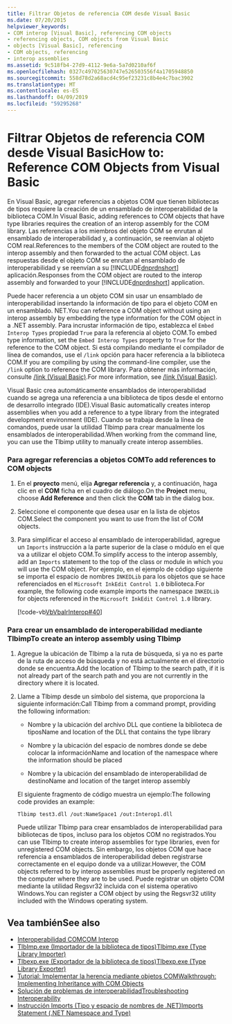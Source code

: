```yaml
---
title: Filtrar Objetos de referencia COM desde Visual Basic
ms.date: 07/20/2015
helpviewer_keywords:
- COM interop [Visual Basic], referencing COM objects
- referencing objects, COM objects from Visual Basic
- objects [Visual Basic], referencing
- COM objects, referencing
- interop assemblies
ms.assetid: 9c518fb4-27d9-4112-9e6a-5a7d0210af6f
ms.openlocfilehash: 0327c497025630747e526503556f4a1705948850
ms.sourcegitcommit: 558d78d2a68acd4c95ef23231c8b4e4c7bac3902
ms.translationtype: MT
ms.contentlocale: es-ES
ms.lasthandoff: 04/09/2019
ms.locfileid: "59295268"
---
```

# <a name="how-to-reference-com-objects-from-visual-basic"></a><span data-ttu-id="0ec3e-102">Filtrar Objetos de referencia COM desde Visual Basic</span><span class="sxs-lookup"><span data-stu-id="0ec3e-102">How to: Reference COM Objects from Visual Basic</span></span>
<span data-ttu-id="0ec3e-103">En Visual Basic, agregar referencias a objetos COM que tienen bibliotecas de tipos requiere la creación de un ensamblado de interoperabilidad de la biblioteca COM.</span><span class="sxs-lookup"><span data-stu-id="0ec3e-103">In Visual Basic, adding references to COM objects that have type libraries requires the creation of an interop assembly for the COM library.</span></span> <span data-ttu-id="0ec3e-104">Las referencias a los miembros del objeto COM se enrutan al ensamblado de interoperabilidad y, a continuación, se reenvían al objeto COM real.</span><span class="sxs-lookup"><span data-stu-id="0ec3e-104">References to the members of the COM object are routed to the interop assembly and then forwarded to the actual COM object.</span></span> <span data-ttu-id="0ec3e-105">Las respuestas desde el objeto COM se enrutan al ensamblado de interoperabilidad y se reenvían a su [!INCLUDE[dnprdnshort](~/includes/dnprdnshort-md.md)] aplicación.</span><span class="sxs-lookup"><span data-stu-id="0ec3e-105">Responses from the COM object are routed to the interop assembly and forwarded to your [!INCLUDE[dnprdnshort](~/includes/dnprdnshort-md.md)] application.</span></span>  
  
 <span data-ttu-id="0ec3e-106">Puede hacer referencia a un objeto COM sin usar un ensamblado de interoperabilidad insertando la información de tipo para el objeto COM en un ensamblado. NET.</span><span class="sxs-lookup"><span data-stu-id="0ec3e-106">You can reference a COM object without using an interop assembly by embedding the type information for the COM object in a .NET assembly.</span></span> <span data-ttu-id="0ec3e-107">Para incrustar información de tipo, establezca el `Embed Interop Types` propiedad `True` para la referencia al objeto COM.</span><span class="sxs-lookup"><span data-stu-id="0ec3e-107">To embed type information, set the `Embed Interop Types` property to `True` for the reference to the COM object.</span></span> <span data-ttu-id="0ec3e-108">Si está compilando mediante el compilador de línea de comandos, use el `/link` opción para hacer referencia a la biblioteca COM.</span><span class="sxs-lookup"><span data-stu-id="0ec3e-108">If you are compiling by using the command-line compiler, use the `/link` option to reference the COM library.</span></span> <span data-ttu-id="0ec3e-109">Para obtener más información, consulte [/link (Visual Basic)](../../../visual-basic/reference/command-line-compiler/link.md).</span><span class="sxs-lookup"><span data-stu-id="0ec3e-109">For more information, see [/link (Visual Basic)](../../../visual-basic/reference/command-line-compiler/link.md).</span></span>  
  
 <span data-ttu-id="0ec3e-110">Visual Basic crea automáticamente ensamblados de interoperabilidad cuando se agrega una referencia a una biblioteca de tipos desde el entorno de desarrollo integrado (IDE).</span><span class="sxs-lookup"><span data-stu-id="0ec3e-110">Visual Basic automatically creates interop assemblies when you add a reference to a type library from the integrated development environment (IDE).</span></span> <span data-ttu-id="0ec3e-111">Cuando se trabaja desde la línea de comandos, puede usar la utilidad Tlbimp para crear manualmente los ensamblados de interoperabilidad.</span><span class="sxs-lookup"><span data-stu-id="0ec3e-111">When working from the command line, you can use the Tlbimp utility to manually create interop assemblies.</span></span>  
  
### <a name="to-add-references-to-com-objects"></a><span data-ttu-id="0ec3e-112">Para agregar referencias a objetos COM</span><span class="sxs-lookup"><span data-stu-id="0ec3e-112">To add references to COM objects</span></span>  
  
1. <span data-ttu-id="0ec3e-113">En el **proyecto** menú, elija **Agregar referencia** y, a continuación, haga clic en el **COM** ficha en el cuadro de diálogo.</span><span class="sxs-lookup"><span data-stu-id="0ec3e-113">On the **Project** menu, choose **Add Reference** and then click the **COM** tab in the dialog box.</span></span>  
  
2. <span data-ttu-id="0ec3e-114">Seleccione el componente que desea usar en la lista de objetos COM.</span><span class="sxs-lookup"><span data-stu-id="0ec3e-114">Select the component you want to use from the list of COM objects.</span></span>  
  
3. <span data-ttu-id="0ec3e-115">Para simplificar el acceso al ensamblado de interoperabilidad, agregue un `Imports` instrucción a la parte superior de la clase o módulo en el que va a utilizar el objeto COM.</span><span class="sxs-lookup"><span data-stu-id="0ec3e-115">To simplify access to the interop assembly, add an `Imports` statement to the top of the class or module in which you will use the COM object.</span></span> <span data-ttu-id="0ec3e-116">Por ejemplo, en el ejemplo de código siguiente se importa el espacio de nombres `INKEDLib` para los objetos que se hace referenciados en el `Microsoft InkEdit Control 1.0` biblioteca.</span><span class="sxs-lookup"><span data-stu-id="0ec3e-116">For example, the following code example imports the namespace `INKEDLib` for objects referenced in the `Microsoft InkEdit Control 1.0` library.</span></span>  
  
     [!code-vb[VbVbalrInterop#40](~/samples/snippets/visualbasic/VS_Snippets_VBCSharp/VbVbalrInterop/VB/Class1.vb#40)]  
  
### <a name="to-create-an-interop-assembly-using-tlbimp"></a><span data-ttu-id="0ec3e-117">Para crear un ensamblado de interoperabilidad mediante Tlbimp</span><span class="sxs-lookup"><span data-stu-id="0ec3e-117">To create an interop assembly using Tlbimp</span></span>  
  
1. <span data-ttu-id="0ec3e-118">Agregue la ubicación de Tlbimp a la ruta de búsqueda, si ya no es parte de la ruta de acceso de búsqueda y no está actualmente en el directorio donde se encuentra.</span><span class="sxs-lookup"><span data-stu-id="0ec3e-118">Add the location of Tlbimp to the search path, if it is not already part of the search path and you are not currently in the directory where it is located.</span></span>  
  
2. <span data-ttu-id="0ec3e-119">Llame a Tlbimp desde un símbolo del sistema, que proporciona la siguiente información:</span><span class="sxs-lookup"><span data-stu-id="0ec3e-119">Call Tlbimp from a command prompt, providing the following information:</span></span>  
  
    -   <span data-ttu-id="0ec3e-120">Nombre y la ubicación del archivo DLL que contiene la biblioteca de tipos</span><span class="sxs-lookup"><span data-stu-id="0ec3e-120">Name and location of the DLL that contains the type library</span></span>  
  
    -   <span data-ttu-id="0ec3e-121">Nombre y la ubicación del espacio de nombres donde se debe colocar la información</span><span class="sxs-lookup"><span data-stu-id="0ec3e-121">Name and location of the namespace where the information should be placed</span></span>  
  
    -   <span data-ttu-id="0ec3e-122">Nombre y la ubicación del ensamblado de interoperabilidad de destino</span><span class="sxs-lookup"><span data-stu-id="0ec3e-122">Name and location of the target interop assembly</span></span>  
  
     <span data-ttu-id="0ec3e-123">El siguiente fragmento de código muestra un ejemplo:</span><span class="sxs-lookup"><span data-stu-id="0ec3e-123">The following code provides an example:</span></span>  
  
    ```  
    Tlbimp test3.dll /out:NameSpace1 /out:Interop1.dll  
    ```  
  
     <span data-ttu-id="0ec3e-124">Puede utilizar Tlbimp para crear ensamblados de interoperabilidad para bibliotecas de tipos, incluso para los objetos COM no registrados.</span><span class="sxs-lookup"><span data-stu-id="0ec3e-124">You can use Tlbimp to create interop assemblies for type libraries, even for unregistered COM objects.</span></span> <span data-ttu-id="0ec3e-125">Sin embargo, los objetos COM que hace referencia a ensamblados de interoperabilidad deben registrarse correctamente en el equipo donde va a utilizar.</span><span class="sxs-lookup"><span data-stu-id="0ec3e-125">However, the COM objects referred to by interop assemblies must be properly registered on the computer where they are to be used.</span></span> <span data-ttu-id="0ec3e-126">Puede registrar un objeto COM mediante la utilidad Regsvr32 incluida con el sistema operativo Windows.</span><span class="sxs-lookup"><span data-stu-id="0ec3e-126">You can register a COM object by using the Regsvr32 utility included with the Windows operating system.</span></span>  
  
## <a name="see-also"></a><span data-ttu-id="0ec3e-127">Vea también</span><span class="sxs-lookup"><span data-stu-id="0ec3e-127">See also</span></span>

- [<span data-ttu-id="0ec3e-128">Interoperabilidad COM</span><span class="sxs-lookup"><span data-stu-id="0ec3e-128">COM Interop</span></span>](../../../visual-basic/programming-guide/com-interop/index.md)
- [<span data-ttu-id="0ec3e-129">TlbImp.exe (Importador de la biblioteca de tipos)</span><span class="sxs-lookup"><span data-stu-id="0ec3e-129">Tlbimp.exe (Type Library Importer)</span></span>](../../../framework/tools/tlbimp-exe-type-library-importer.md)
- [<span data-ttu-id="0ec3e-130">Tlbexp.exe (Exportador de la biblioteca de tipos)</span><span class="sxs-lookup"><span data-stu-id="0ec3e-130">Tlbexp.exe (Type Library Exporter)</span></span>](../../../framework/tools/tlbexp-exe-type-library-exporter.md)
- [<span data-ttu-id="0ec3e-131">Tutorial: Implementar la herencia mediante objetos COM</span><span class="sxs-lookup"><span data-stu-id="0ec3e-131">Walkthrough: Implementing Inheritance with COM Objects</span></span>](../../../visual-basic/programming-guide/com-interop/walkthrough-implementing-inheritance-with-com-objects.md)
- [<span data-ttu-id="0ec3e-132">Solución de problemas de interoperabilidad</span><span class="sxs-lookup"><span data-stu-id="0ec3e-132">Troubleshooting Interoperability</span></span>](../../../visual-basic/programming-guide/com-interop/troubleshooting-interoperability.md)
- [<span data-ttu-id="0ec3e-133">Instrucción Imports (Tipo y espacio de nombres de .NET)</span><span class="sxs-lookup"><span data-stu-id="0ec3e-133">Imports Statement (.NET Namespace and Type)</span></span>](../../../visual-basic/language-reference/statements/imports-statement-net-namespace-and-type.md)
